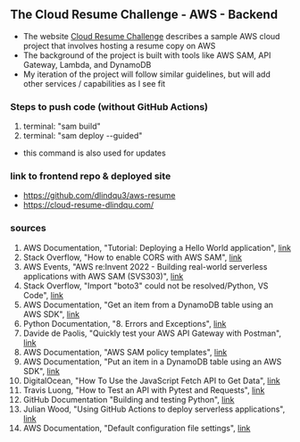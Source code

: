 ## The Cloud Resume Challenge - AWS - Backend
- The website [Cloud Resume Challenge](https://cloudresumechallenge.dev/docs/the-challenge/aws/) describes a sample AWS cloud project that involves hosting a resume copy on AWS 
- The background of the project is built with tools like AWS SAM, API Gateway, Lambda, and DynamoDB 
- My iteration of the project will follow similar guidelines, but will add other services / capabilities as I see fit 


### Steps to push code (without GitHub Actions)
1. terminal: "sam build" 
2. terminal: "sam deploy --guided" 
  - this command is also used for updates


### link to frontend repo & deployed site 
- https://github.com/dlindqu3/aws-resume
- https://cloud-resume-dlindqu.com/ 


### sources
1. AWS Documentation, "Tutorial: Deploying a Hello World application", [link](https://docs.aws.amazon.com/serverless-application-model/latest/developerguide/serverless-getting-started-hello-world.html)
2. Stack Overflow, "How to enable CORS with AWS SAM", [link](https://stackoverflow.com/questions/67065130/how-to-enable-cors-with-aws-sam)
3. AWS Events, "AWS re:Invent 2022 - Building real-world serverless applications with AWS SAM (SVS303)", [link](https://www.youtube.com/watch?v=jZcS-XRt2Mo)
4. Stack Overflow, "Import "boto3" could not be resolved/Python, VS Code", [link](https://stackoverflow.com/questions/65933570/import-boto3-could-not-be-resolved-python-vs-code)
5. AWS Documentation, "Get an item from a DynamoDB table using an AWS SDK", [link](https://docs.aws.amazon.com/amazondynamodb/latest/developerguide/example_dynamodb_GetItem_section.html)
6. Python Documentation, "8. Errors and Exceptions", [link](https://docs.python.org/3/tutorial/errors.html)
7. Davide de Paolis, "Quickly test your AWS API Gateway with Postman", [link](https://dev.to/dvddpl/quickly-test-your-aws-api-gateway-with-postman-586p) 
8. AWS Documentation, "AWS SAM policy templates", [link](https://docs.aws.amazon.com/serverless-application-model/latest/developerguide/serverless-policy-templates.html)
9. AWS Documentation, "Put an item in a DynamoDB table using an AWS SDK", [link](https://docs.aws.amazon.com/amazondynamodb/latest/developerguide/example_dynamodb_PutItem_section.html)
10. DigitalOcean, "How To Use the JavaScript Fetch API to Get Data", [link](https://www.digitalocean.com/community/tutorials/how-to-use-the-javascript-fetch-api-to-get-data) 
11. Travis Luong, "How to Test an API with Pytest and Requests", [link](https://www.travisluong.com/how-to-test-an-api-with-pytest-and-requests/)
12. GitHub Documentation "Building and testing Python", [link](https://docs.github.com/en/actions/automating-builds-and-tests/building-and-testing-python#testing-your-code)
13. Julian Wood, "Using GitHub Actions to deploy serverless applications", [link](https://aws.amazon.com/blogs/compute/using-github-actions-to-deploy-serverless-applications/)
14. AWS Documentation, "Default configuration file settings", [link](https://docs.aws.amazon.com/serverless-application-model/latest/developerguide/serverless-sam-cli-config.html#serverless-sam-cli-config-default)